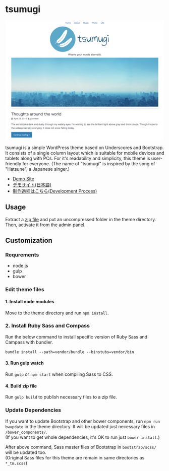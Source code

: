 # tsumugi

![](screenshot.png?raw=true)

tsumugi is a simple WordPress theme based on Underscores and Bootstrap. It consists of a single column layout which is suitable for mobile devices and tablets along with PCs. For it's readability and simplicity, this theme is user-friendly for everyone. (The name of "tsumugi" is inspired by the song of "Hatsune", a Japanese singer.)

- [Demo Site](http://tsumugi.halfmoon.jp/)
- [デモサイト(日本語)](http://tsumugi.halfmoon.jp/ja/)
- [制作過程はこちら(Development Process)](PROCESS.md)

## Usage

Extract a [zip file](https://github.com/littlebirdjp/tsumugi/releases) and put an uncompressed folder in the theme directory.  
Then, activate it from the admin panel.

## Customization

### Requrements

- node.js
- gulp
- bower

### Edit theme files

#### 1. Install node modules

Move to the theme directory and run `npm install`.

### 2. Install Ruby Sass and Compass

Run the below command to install specific version of Ruby Sass and Campass with bundler.

```
bundle install --path=vendor/bundle --binstubs=vendor/bin
```

#### 3. Run gulp watch

Run `gulp` or `npm start` when compiling Sass to CSS.

#### 4. Build zip file

Run `gulp build` to publish necessary files to a zip file.

### Update Dependencies

If you want to update Bootstrap and other bower components, run `npm run bwupdate` in the theme directory. It will be updated just necessary files in `/bower_components/`.  
(If you want to get whole dependencies, it's OK to run just `bower install`.)

After above command, Sass master files of Bootstrap in `bootstrap/scss/` will be updated too.  
(Original Sass files for this theme are remain in same directories as `*_tm.scss`)
